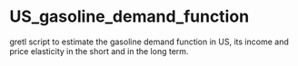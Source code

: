 # US_gasoline_demand_function
gretl script to estimate the gasoline demand function in US, its income and price elasticity in the short and in the long term.
